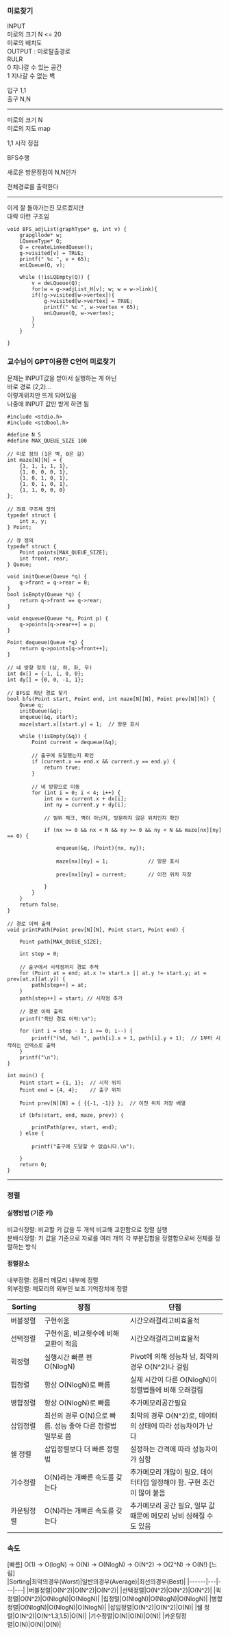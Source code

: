 ### 미로찾기 
INPUT  
미로의 크기  N <= 20  
미로의 배치도  
OUTPUT : 미로탈출경로  
RULR  
0 지나갈 수 있는 공간  
1 지나갈 수 없는 벽  
  
입구 1,1  
출구 N,N  
***  
미로의 크기 N  
미로의 지도 map  
  
1,1 시작 정점  
  
BFS수행  
  
새로운 방문정점이 N,N인가  
  
전체경로를 출력한다  
  
***
  
이게 잘 돌아가는진 모르겠지만  
대략 이런 구조임  
```
void BFS_adjList(graphType* g, int v) {
	grapgllode* w; 
	LQueueType* Q; 
	Q = createLinkedQueue(); 
	g->visited[v] = TRUE; 
	printf(" %c ", v + 65); 
	enLQueue(Q, v); 

	while (!isLQEmpty(Q)) {
		v = deLQueue(Q); 
		for(w = g->adjList_H[v]; w; w = w->link){
		if(!g->visited[w->vertex]){
			g->visited[w->vertex] = TRUE; 
			printf(" %c ", w->vertex + 65); 
			enLQueue(Q, w->vertex); 
		}
		}
	}

}
```
### 교수님이 GPT이용한 C언어 미로찾기 
문제는 INPUT값을 받아서 실행하는 게 아닌  
바로 경로 (2,2)...  
이렇게위치만 뜨게 되어있음  
나중에 INPUT 값만 받게 하면 됨  
```
#include <stdio.h>
#include <stdbool.h>

#define N 5
#define MAX_QUEUE_SIZE 100

// 미로 정의 (1은 벽, 0은 길)
int maze[N][N] = {
    {1, 1, 1, 1, 1},
    {1, 0, 0, 0, 1},
    {1, 0, 1, 0, 1},
    {1, 0, 1, 0, 1},
    {1, 1, 0, 0, 0}
};

// 좌표 구조체 정의
typedef struct {
    int x, y;
} Point;

// 큐 정의
typedef struct {
    Point points[MAX_QUEUE_SIZE];
    int front, rear;
} Queue;

void initQueue(Queue *q) {
    q->front = q->rear = 0;
}
bool isEmpty(Queue *q) {
    return q->front == q->rear;
}

void enqueue(Queue *q, Point p) {
    q->points[q->rear++] = p;
}

Point dequeue(Queue *q) {
    return q->points[q->front++];
}

// 네 방향 정의 (상, 하, 좌, 우)
int dx[] = {-1, 1, 0, 0};
int dy[] = {0, 0, -1, 1};

// BFS로 최단 경로 찾기
bool bfs(Point start, Point end, int maze[N][N], Point prev[N][N]) {
    Queue q;
    initQueue(&q);
    enqueue(&q, start);
    maze[start.x][start.y] = 1;  // 방문 표시

    while (!isEmpty(&q)) {
        Point current = dequeue(&q);

        // 출구에 도달했는지 확인
        if (current.x == end.x && current.y == end.y) {
            return true;
        }

        // 네 방향으로 이동
        for (int i = 0; i < 4; i++) {
            int nx = current.x + dx[i];
            int ny = current.y + dy[i];

            // 범위 체크, 벽이 아닌지, 방문하지 않은 위치인지 확인

            if (nx >= 0 && nx < N && ny >= 0 && ny < N && maze[nx][ny] == 0) {

                enqueue(&q, (Point){nx, ny});

                maze[nx][ny] = 1;             // 방문 표시

                prev[nx][ny] = current;       // 이전 위치 저장

            }
        }
    }
    return false;
}

// 경로 이력 출력
void printPath(Point prev[N][N], Point start, Point end) {

    Point path[MAX_QUEUE_SIZE];

    int step = 0;

    // 출구에서 시작점까지 경로 추적
    for (Point at = end; at.x != start.x || at.y != start.y; at = prev[at.x][at.y]) {
        path[step++] = at;
    }
    path[step++] = start; // 시작점 추가

    // 경로 이력 출력
    printf("최단 경로 이력:\n");

    for (int i = step - 1; i >= 0; i--) {
        printf("(%d, %d) ", path[i].x + 1, path[i].y + 1);  // 1부터 시작하는 인덱스로 출력
    }
    printf("\n");
}

int main() {
    Point start = {1, 1};  // 시작 위치
    Point end = {4, 4};    // 출구 위치

    Point prev[N][N] = { {{-1, -1}} };  // 이전 위치 저장 배열

    if (bfs(start, end, maze, prev)) {

        printPath(prev, start, end);
    } else {

        printf("출구에 도달할 수 없습니다.\n");

    }
    return 0;
}
```

*** 
### 정렬 
#### 실행방법 (기준 키) 

비교식정렬: 비교할 키 값을 두 개씩 비교해 교한함으로 정렬 실행  
분배식정렬: 키 값을 기준으로 자료를 여러 개의 각 부분집합을 정렬함으로써 전체를 정렬하는 방식  

#### 정렬장소 
내부정렬: 컴퓨터 메모리 내부에 정렬  
외부정렬: 메모리의 외부인 보조 기억장치에 정렬  
  
|Sorting|장점|단점|
|------|---|---|
|버블정렬|구현쉬움|시간오래걸리고비효율적|
|선택정렬|구현쉬움, 비교횟수에 비해 교환이 적음|시간오래걸리고비효율적|
|퀵정렬|실행시간 빠른 편 O(NlogN)|Pivot에 의해 성능차 남, 최악의 경우 O(N^2)나 걸림|
|힙정렬|항상 O(NlogN)로 빠름|실제 시간이 다른 O(NlogN)이 정렬법들에 비해 오래걸림|
|병합정렬|항상 O(NlogN)로 빠름|추가메모리공간필요|
|삽입정렬|최선의 경루 O(N)으로 빠름. 성능 좋아 다른 정렬법 일부로 씀|최악의 경루 O(N^2)로, 데이터의 상태에 따라 성능차이가 난다|
|쉘 정렬|삽입정렬보다 더 빠른 정렬법|설정하는 간격에 따라 성능차이가 심함|
|기수정렬|O(N)라는 개빠른 속도를 갖는다|추가메모리 개많이 필요. 데이터타입 일정해야 함. 구현 조건이 많이 붙음|
|카운팅정렬|O(N)라는 개빠른 속도를 갖는다|추가메모리 공간 필요, 일부 값 때문에 메모리 낭비 심해질 수도 있음|

### 속도 
[빠름] O(1) -> O(logN) -> O(N) -> O(NlogN) -> O(N^2) -> O(2^N) -> O(N!) [느림]  
|Sorting|최악의경우(Worst)|일반의경우(Average)|최선의경우(Best)|
|------|---|---|---|
|버블정렬|O(N^2)|O(N^2)|O(N^2)|
|선택정렬|O(N^2)|O(N^2)|O(N^2)|
|퀵정렬|O(N^2)|O(NlogN)|O(NlogN)|
|힙정렬|O(NlogN)|O(NlogN)|O(NlogN)|
|병합정렬|O(NlogN)|O(NlogN)|O(NlogN)|
|삽입정렬|O(N^2)|O(N^2)|O(N)|
|쉘 정렬|O(N^2)|O(N^1.3,1.5)|O(N)|
|기수정렬|O(N)|O(N)|O(N)|
|카운팅정렬|O(N)|O(N)|O(N)|
